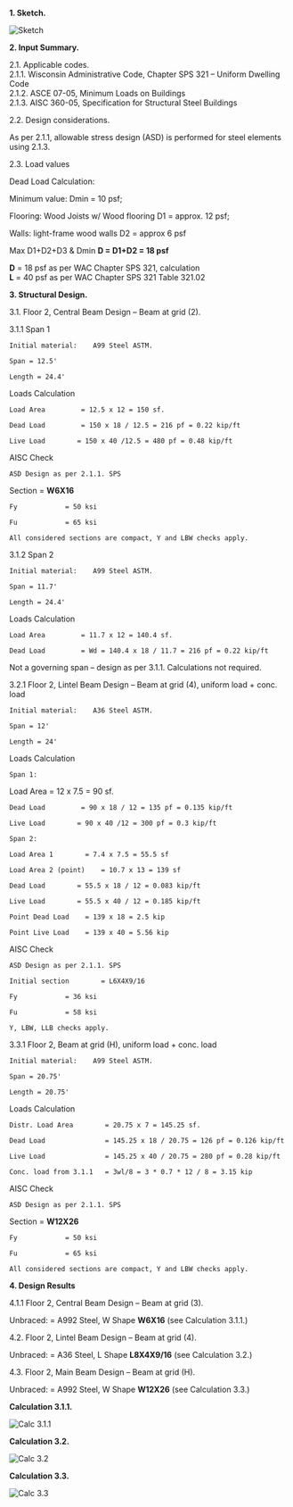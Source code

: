 **1. Sketch.**

![Sketch](Beams-central.md.1.png "Sketch")

**2. Input Summary.**

2.1. Applicable codes.  
2.1.1. Wisconsin Administrative Code, Chapter SPS 321 – Uniform Dwelling Code  
2.1.2. ASCE 07-05, Minimum Loads on Buildings  
2.1.3. AISC 360-05, Specification for Structural Steel Buildings  
  
  
2.2. Design considerations.

As per 2.1.1, allowable stress design (ASD) is performed for steel elements using 2.1.3.

2.3. Load values

Dead Load Calculation:

Minimum value:                 Dmin = 10 psf;

Flooring: Wood Joists w/ Wood flooring     D1 = approx. 12 psf;

Walls: light-frame wood walls        D2 = approx 6 psf

Max D1+D2+D3 & Dmin            **D = D1+D2 = 18 psf**

**D** = 18 psf        as per WAC Chapter SPS 321, calculation  
**L** = 40 psf        as per WAC Chapter SPS 321 Table 321.02

**3. Structural Design.**

3.1. Floor 2, Central Beam Design – Beam at grid (2).

3.1.1 Span 1

    Initial material:    A99 Steel ASTM.

    Span = 12.5'

    Length = 24.4'

Loads Calculation

    Load Area         = 12.5 x 12 = 150 sf.

    Dead Load         = 150 x 18 / 12.5 = 216 pf = 0.22 kip/ft

    Live Load        = 150 x 40 /12.5 = 480 pf = 0.48 kip/ft

AISC Check

    ASD Design as per 2.1.1. SPS

Section        = **W6X16**

    Fy            = 50 ksi

    Fu            = 65 ksi

    All considered sections are compact, Y and LBW checks apply.

3.1.2 Span 2

    Initial material:    A99 Steel ASTM.

    Span = 11.7'

    Length = 24.4'

Loads Calculation

    Load Area         = 11.7 x 12 = 140.4 sf.

    Dead Load         = Wd = 140.4 x 18 / 11.7 = 216 pf = 0.22 kip/ft

Not a governing span – design as per 3.1.1. Calculations not required.

3.2.1 Floor 2, Lintel Beam Design – Beam at grid (4), uniform load + conc. load

    Initial material:    A36 Steel ASTM.

    Span = 12'

    Length = 24'

Loads Calculation

    Span 1:

Load Area         = 12 x 7.5 = 90 sf.

    Dead Load         = 90 x 18 / 12 = 135 pf = 0.135 kip/ft

    Live Load        = 90 x 40 /12 = 300 pf = 0.3 kip/ft

    Span 2:

    Load Area 1        = 7.4 x 7.5 = 55.5 sf

    Load Area 2 (point)    = 10.7 x 13 = 139 sf

    Dead Load        = 55.5 x 18 / 12 = 0.083 kip/ft

    Live Load        = 55.5 x 40 / 12 = 0.185 kip/ft

    Point Dead Load    = 139 x 18 = 2.5 kip

    Point Live Load    = 139 x 40 = 5.56 kip



AISC Check

    ASD Design as per 2.1.1. SPS

    Initial section        = L6X4X9/16

    Fy            = 36 ksi

    Fu            = 58 ksi

    Y, LBW, LLB checks apply.


3.3.1 Floor 2, Beam at grid (H), uniform load + conc. load

    Initial material:    A99 Steel ASTM.

    Span = 20.75'

    Length = 20.75'

Loads Calculation

    Distr. Load Area        = 20.75 x 7 = 145.25 sf.

    Dead Load    		    = 145.25 x 18 / 20.75 = 126 pf = 0.126 kip/ft

    Live Load  		      	= 145.25 x 40 / 20.75 = 280 pf = 0.28 kip/ft

    Conc. load from 3.1.1	= 3wl/8 = 3 * 0.7 * 12 / 8 = 3.15 kip

AISC Check

    ASD Design as per 2.1.1. SPS

Section        = **W12X26**

    Fy            = 50 ksi

    Fu            = 65 ksi

    All considered sections are compact, Y and LBW checks apply.


**4. Design Results**

   

4.1.1 Floor 2, Central Beam Design – Beam at grid (3).

Unbraced:                 = A992 Steel, W Shape **W6X16** (see Calculation 3.1.1.)

4.2. Floor 2, Lintel Beam Design – Beam at grid (4).  

Unbraced:                 = A36 Steel, L Shape **L8X4X9/16** (see Calculation 3.2.)

4.3. Floor 2, Main Beam Design – Beam at grid (H).  

Unbraced:                 = A992 Steel, W Shape **W12X26** (see Calculation 3.3.)

**Calculation 3.1.1.**

![Calc 3.1.1](Beams-central.md.2.png "Calc 3.1.1")

**Calculation 3.2.**

![Calc 3.2](Beams-central.md.3.png "Calc 3.2")

**Calculation 3.3.**

![Calc 3.3](Beams-central.md.4.png "Calc 3.3")